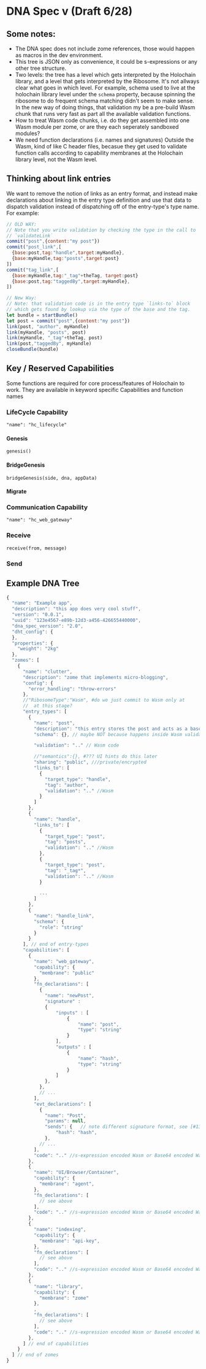 # DNA Spec v (Draft 6/28)

## Some notes:

- The DNA spec does not include zome references, those would happen as macros in the dev environment.
- This tree is JSON only as convenience, it could be s-expressions or any other tree structure.
- Two levels: the tree has a level which gets interpreted by the Holochain library, and a level that gets interpreted by the Ribosome.  It's not allways clear what goes in which level.  For example, schema used to live at the holochain library level under the `schema` property, because spinning the ribosome to do frequent schema matching didn't seem to make sense.  In the new way of doing things, that validation my be a pre-build Wasm chunk that runs very fast as part all the available validation functions.
- How to treat Wasm code chunks, i.e. do they get assembled into one Wasm module per zome, or are they each seperately sandboxed modules?
- We need function declarations (i.e. names and signatures) Outside the Wasm, kind of like C header files, becasue they get used to validate function calls according to capability membranes at the Holochain library level, not the Wasm level.

## Thinking about link entries

We want to remove the notion of links as an entry format, and instead make declarations about linking in the entry type definition and use that data to dispatch validation instead of dispatching off of the entry-type's type name.  For example:

``` javascript
// OLD WAY:
// Note that you write validation by checking the type in the call to
// `validateLink`
commit("post",{content:"my post"})
commit("post_link",[
  {base:post,tag:"handle",target:myHandle},
  {base:myHandle,tag:"posts",target:post}
])
commit("tag_link",[
  {base:myHandle,tag:"_tag"+theTag, target:post}
  {base:post,tag:"taggedBy",target:myHandle},
])

// New Way:
// Note: that validation code is in the entry type `links-to` block
// which gets found by lookup via the type of the base and the tag.
let bundle = startBundle()
let post = commit("post",{content:"my post"})
link(post, "author", myHandle)
link(myHandle, "posts", post)
link(myHandle, "_tag"+theTag, post)
link(post,"taggedBy", myHandle)
closeBundle(bundle)
```

## Key / Reserved Capabilities

Some functions are required for core process/features of Holochain to work.
They are available in keyword specific Capabilities and function names

### LifeCycle Capability

`"name": "hc_lifecycle"`

#### Genesis
`genesis()`

#### BridgeGenesis
`bridgeGenesis(side, dna, appData)`

#### Migrate

### Communication Capability

`"name": "hc_web_gateway"`

### Receive
`receive(from, message)`
### Send


## Example DNA Tree

``` javascript
{
  "name": "Example app",
  "description": "this app does very cool stuff",
  "version": "0.0.1",
  "uuid": "123e4567-e89b-12d3-a456-426655440000",
  "dna_spec_version": "2.0",
  "dht_config": {
  },
  "properties": {
    "weight": "2kg"
  },
  "zomes": [
    {
      "name": "clutter",
      "description": "zome that implements micro-blogging",
      "config": {
        "error_handling": "throw-errors"
      },
      //"RibosomeType":"Wasm", #do we just commit to Wasm only at
      //  at this stage?
      "entry_types": [
        {
          "name": "post",
          "description": "this entry stores the post and acts as a base for links back to the author",
          "schema": {}, // maybe NOT because happens inside Wasm validations and it's fast enough.

          "validation": ".." // Wasm code

          //"semantics":{}, #??? UI hints do this later
          "sharing": "public", ///private/encrypted
          "links_to": [
            {
              "target_type": "handle",
              "tag": "author",
              "validation": ".." //Wasm
            }
          ]
        },
        {
          "name": "handle",
          "links_to": [
            {
              "target_type": "post",
              "tag": "posts",
              "validation": ".." //Wasm
            },
            {
              "target_type": "post",
              "tag": "_tag*",
              "validation": ".." //Wasm
            }

            ...
          ]
        },
        {
          "name": "handle_link",
          "schema": {
            "role": "string"
          }
        }
      ], // end of entry-types
      "capabilities": [
        {
          "name": "web_gateway",
          "capability": {
            "membrane": "public"
          },
          "fn_declarations": [
            {
              "name": "newPost",
              "signature" :
              {
                  "inputs" : [
                      {
                          "name": "post",
                          "type": "string"
                      }
                  ],
                  "outputs" : [
                      {
                          "name": "hash",
                          "type": "string"
                      }
                  ]
              },
            },
            // ...
          ],
          "evt_declarations": [
            {
              "name": "Post",
              "params": null,
              "sends": {   // note different signature format, see [#134](https://waffle.io/holochain/org/cards/5b4cd03d0df367001d6d12a6) for details
                  "hash": "hash",
              },
            // ...
          ],
          "code": ".." //s-expression encoded Wasm or Base64 encoded Wasm bytecode
        },
        {
          "name": "UI/Browser/Container",
          "capability": {
            "membrane": "agent",
          },
          "fn_declarations": [
            // see above
          ],
          "code": ".." //s-expression encoded Wasm or Base64 encoded Wasm bytecode
        },
        {
          "name": "indexing",
          "capability": {
            "membrane": "api-key",
          },
          "fn_declarations": [
            // see above
          ],
          "code": ".." //s-expression encoded Wasm or Base64 encoded Wasm bytecode
        },
        {
          "name": "library",
          "capability": {
            "membrane": "zome"
          },
          ,
          "fn_declarations": [
            // see above
          ],
          "code": ".." //s-expression encoded Wasm or Base64 encoded Wasm bytecode
        },
      ] // end of capabilities
    }
  ] // end of zomes
}
```
